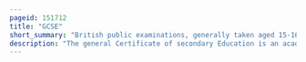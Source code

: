 ```yaml
---
pageid: 151712
title: "GCSE"
short_summary: "British public examinations, generally taken aged 15-16"
description: "The general Certificate of secondary Education is an academic Qualification in a Range of particular Subjects taken in England Wales and northern Ireland introduced in September 1986 and its first Exams were held in 1988. State Schools in Scotland use the scottish Qualifications certificate instead. However, private Schools in Scotland often choose to follow the Gcse System in England."
---
```

